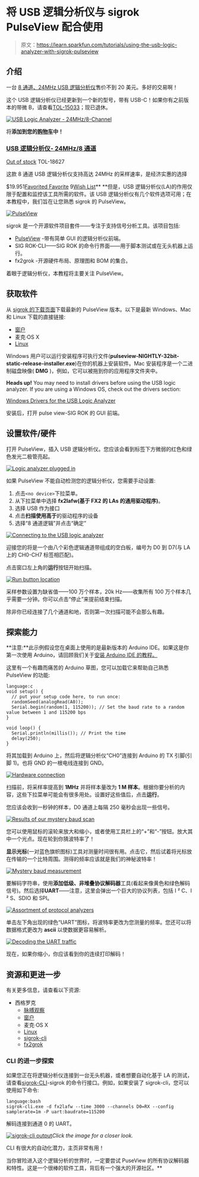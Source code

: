 # 将 USB 逻辑分析仪与 sigrok PulseView 配合使用

> 原文：<https://learn.sparkfun.com/tutorials/using-the-usb-logic-analyzer-with-sigrok-pulseview>

## 介绍

一台 [8 通道、24MHz USB 逻辑分析仪](https://www.sparkfun.com/products/18627)售价不到 20 美元。多好的交易啊！

这个 USB 逻辑分析仪已经更新到一个新的型号，带有 USB-C！如果你有之前版本的带微 B，请查看[TOL-15033](https://www.sparkfun.com/products/15033)；现已退休。

[![USB Logic Analyzer - 24MHz/8-Channel](img/1697562aa224dac4213761ade0ba879e.png)](https://www.sparkfun.com/products/18627) 

将**添加到您的[购物车](https://www.sparkfun.com/cart)中！**

### [USB 逻辑分析仪- 24MHz/8 通道](https://www.sparkfun.com/products/18627)

[Out of stock](https://learn.sparkfun.com/static/bubbles/ "out of stock") TOL-18627

这款 8 通道 USB 逻辑分析仪支持高达 24MHz 的采样速率，是经济实惠的选择

$19.951[Favorited Favorite](# "Add to favorites") 9[Wish List](# "Add to wish list")** **但是，USB 逻辑分析仪(LA)的作用仅限于配置和监控该工具所需的软件。该 USB 逻辑分析仪有几个软件选项可用；在本教程中，我们旨在让您熟悉 sigrok 的 PulseView。

[![PulseView](img/d055de611990caff68934871dd0c7744.png)](https://cdn.sparkfun.com/assets/learn_tutorials/7/9/3/PulseView-I2C-Example.png)

sigrok 是一个开源软件项目套件——专注于支持信号分析工具。该项目包括:

*   [PulseView](https://sigrok.org/wiki/PulseView) -带有简单 GUI 的逻辑分析仪前端。
*   SIG ROK-CLI——SIG ROK 的命令行界面——用于脚本测试或在无头机器上运行。
*   fx2grok -开源硬件布局、原理图和 BOM 的集合。

着眼于逻辑分析仪，本教程将主要关注 PulseView。

## 获取软件

从 [sigrok 的下载页面](https://sigrok.org/wiki/Downloads)下载最新的 PulseView 版本。以下是最新 Windows、Mac 和 Linux 下载的直接链接:

*   [窗户](https://sigrok.org/wiki/Windows#Windows_installers)
*   麦克·OS X
*   [Linux](https://sigrok.org/wiki/Downloads#Binaries_and_distribution_packages)

Windows 用户可以运行安装程序可执行文件(**pulseview-NIGHTLY-32bit-static-release-installer.exe**)在你的机器上安装软件。Mac 安装程序是一个二进制磁盘映像( **DMG** )，例如，它可以被拖到你的应用程序文件夹中。

**Heads up!** You may need to install drivers before using the USB logic analyzer. If you are using a Windows OS, check out the drivers section:

[Windows Drivers for the USB Logic Analyzer](https://sigrok.org/wiki/Windows#Drivers)

安装后，打开 pulse view-SIG ROK 的 GUI 前端。

## 设置软件/硬件

打开 PulseView，插入 USB 逻辑分析仪。您应该会看到标签下方微弱的红色和绿色发光二极管亮起。

[![Logic analyzer plugged in](img/cd44c5911f1b1767efa820d9d72b85b6.png)](https://cdn.sparkfun.com/assets/learn_tutorials/7/9/3/IMG_6916-1000w.JPG)

如果 PulseView 不能自动检测您的逻辑分析仪，您需要手动设置:

1.  点击`<no device>`下拉菜单。
2.  从下拉菜单中选择 **fx2lafw(基于 FX2 的 LAs 的通用驱动程序)**。
3.  选择 USB 作为接口
4.  点击**扫描使用高于**的驱动程序的设备
5.  选择“8 通道逻辑”并点击“确定”

[![Connecting to the USB logic analyzer](img/8de804a7d3a1e8c24666b3411288f73a.png)](https://cdn.sparkfun.com/assets/learn_tutorials/7/9/3/connect-to-device-2.png)

迎接您的将是一个由八个彩色逻辑通道带组成的空白板，编号为 D0 到 D7(与 LA 上的 CH0-CH7 标签相匹配)。

点击窗口左上角的**运行**按钮开始扫描。

[![Run button location](img/b5dec95c5dcaba286470e6d82a72cb7c.png)](https://cdn.sparkfun.com/assets/learn_tutorials/7/9/3/run-stop.png)

采样参数设置为缺省值——100 万个样本，20k Hz——收集所有 100 万个样本几乎需要一分钟。你可以点击“停止”来提前结束扫描。

除非你已经连接了几个通道和地，否则第一次扫描可能不会那么有趣。

## 探索能力

**注意:**此示例假设您在桌面上使用的是最新版本的 Arduino IDE。如果这是你第一次使用 Arduino，请回顾我们关于[安装 Arduino IDE 的教程。](https://learn.sparkfun.com/tutorials/installing-arduino-ide)

这里有一个有趣而痛苦的 Arduino 草图，您可以加载它来帮助自己熟悉 PulseView 的功能:

```
language:c
void setup() {
  // put your setup code here, to run once:
  randomSeed(analogRead(A0));
  Serial.begin(random(1, 115200)); // Set the baud rate to a random value between 1 and 115200 bps
}

void loop() {
  Serial.println(millis()); // Print the time
  delay(250);
} 
```

将其加载到 Arduino 上，然后将逻辑分析仪“CH0”连接到 Arduino 的 TX 引脚(引脚 1)。也将 GND 的一根电线连接到 GND。

[![Hardware connection](img/fe1ba1b75b57420b57ad1a73c4bf615f.png)](https://cdn.sparkfun.com/assets/learn_tutorials/7/9/3/IMG_6914-1000w.jpg)

扫描前，将采样率提高到 **1MHz** 并将样本量改为 **1 M 样本**。根据你要分析的内容，这些下拉菜单可能会有很多用处。设置好这些值后，点击**运行**。

您应该会收到一秒钟的样本，D0 通道上每隔 250 毫秒会出现一些信号。

[![Results of our mystery baud scan](img/0c59e870dd78c35f7e92124c12f941c7.png)](https://cdn.sparkfun.com/assets/learn_tutorials/7/9/3/mystery-baud-01.png)

您可以使用鼠标的滚轮来放大和缩小，或者使用工具栏上的“+”和“-”按钮。放大其中一个光点。现在轮到你猜波特率了！

**显示光标**(一对蓝色旗帜图标)工具对测量时间很有用。点击它，然后试着将光标放在传输的一个比特周围。测得的频率应该就是我们的神秘波特率！

[![Mystery baud measurement](img/e3285cbb492a147b1c18e46ce51b322b.png)](https://cdn.sparkfun.com/assets/learn_tutorials/7/9/3/mystery-baud-02-2.png)

要解码字符串，使用**添加低级、非堆叠协议解码器**工具(看起来像黄色和绿色解码信号)。然后选择**UART**——注意，这里会弹出一个巨大的协议列表，包括 I ² C、I ² S、SDIO 和 SPI。

[![Assortment of protocol analyzers](img/22647cc133cef42f1a3f580b49353fcf.png)](https://cdn.sparkfun.com/assets/learn_tutorials/7/9/3/protocl-analyzers.png)

单击左下角出现的绿色“UART”图标，将波特率更改为您测量的频率。您还可以将数据格式更改为 **ascii** 以使数据更容易解析。

[![Decoding the UART traffic](img/2850de757c0e582dd1625d5b389af7d4.png)](https://cdn.sparkfun.com/assets/learn_tutorials/7/9/3/mystery-baud-05.png)

现在，如果你缩小，你应该看到你的连续打印解码！

## 资源和更进一步

有关更多信息，请查看以下资源:

*   西格罗克
    *   [脉搏观察](https://sigrok.org/wiki/PulseView)
    *   [窗户](https://sigrok.org/wiki/Windows#Windows_installers)
    *   麦克·OS X
    *   [Linux](https://sigrok.org/wiki/Downloads#Binaries_and_distribution_packages)
    *   [sigrok-cli](https://sigrok.org/wiki/Sigrok-cli)
    *   [fx2grok](https://sigrok.org/wiki/Fx2grok)

### CLI 的进一步探索

如果您正在将逻辑分析仪连接到一台无头机器，或者想要自动化基于 LA 的测试，请查看[sigrok-CLI](https://sigrok.org/wiki/Sigrok-cli)-sigrok 的命令行接口。例如，如果安装了 sigrok-cli，您可以使用如下命令:

```
language:bash
sigrok-cli.exe -d fx2lafw --time 3000 --channels D0=RX --config samplerate=1m -P uart:baudrate=115200 
```

解码连接到通道 0 的 UART。

[![sigrok-cli output](img/4007688b188c44af402e72129ae3a5c7.png)](https://cdn.sparkfun.com/assets/learn_tutorials/7/9/3/sigrok-cli-2.png)*Click the image for a closer look.*

CLI 有很大的自动化潜力，主页非常有用！

当你冒险进入这个逻辑分析的世界时，一定要尝试 PuseView 的所有协议解码器和特性。这是一个很棒的软件工具，背后有一个强大的开源社区。**
